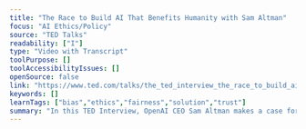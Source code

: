 ```yaml
---
title: "The Race to Build AI That Benefits Humanity with Sam Altman"
focus: "AI Ethics/Policy"
source: "TED Talks"
readability: ["I"]
type: "Video with Transcript"
toolPurpose: []
toolAccessibilityIssues: []
openSource: false
link: "https://www.ted.com/talks/the_ted_interview_the_race_to_build_ai_that_benefits_humanity_with_sam_altman"
keywords: []
learnTags: ["bias","ethics","fairness","solution","trust"]
summary: "In this TED Interview, OpenAI CEO Sam Altman makes a case for AI's potential to make the future better for all of us. "
---
```


